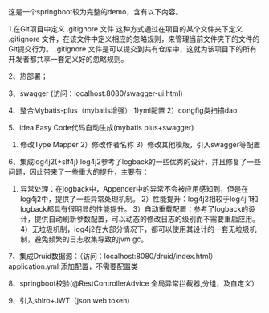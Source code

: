这是一个springboot较为完整的demo，含有以下內容。

1.在Git项目中定义 .gitignore 文件
   这种方式通过在项目的某个文件夹下定义 .gitignore 文件，在该文件中定义相应的忽略规则，来管理当前文件夹下的文件的Git提交行为。
   .gitignore 文件是可以提交到共有仓库中，这就为该项目下的所有开发者都共享一套定义好的忽略规则。

2、热部署；

3、swagger (访问：localhost:8080/swagger-ui.html)

4、整合Mybatis-plus（mybatis增强）
  1)yml配置
  2）congfig类扫描dao
  
5、idea Easy Code代码自动生成(mybatis plus+swagger)
  1) 修改Type Mapper
  2）修改作者名称
  3）修改其他模版，引入swagger等配置
  
    
6、集成log4j2(+slf4j)
   log4j2参考了logback的一些优秀的设计，并且修复了一些问题，因此带来了一些重大的提升，主要有：
   1) 异常处理：在logback中，Appender中的异常不会被应用感知到，但是在log4j2中，提供了一些异常处理机制。
   2）性能提升：log4j2相较于log4j 1和logback都具有很明显的性能提升。
   3）自动重载配置：参考了logback的设计，提供自动刷新参数配置，可以动态的修改日志的级别而不需要重启应用。
   4）无垃圾机制，log4j2在大部分情况下，都可以使用其设计的一套无垃圾机制，避免频繁的日志收集导致的jvm gc。

7、集成Druid数据源：（访问：localhost:8080/druid/index.html）
   application.yml 添加配置，不需要配置类
   
8、springboot校验(@RestControllerAdvice 全局异常拦截器,分组，及自定义）
   
9、引入shiro+JWT（json web token)


